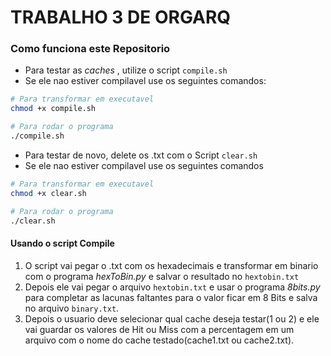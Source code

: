# TRABALHO 3 DE ORGARQ

### Como funciona este Repositorio

* Para testar as _caches_ , utilize o script `compile.sh`
* Se ele nao estiver compilavel use os seguintes comandos:

```bash
# Para transformar em executavel
chmod +x compile.sh

# Para rodar o programa
./compile.sh
```

* Para testar de novo, delete os .txt com o Script `clear.sh`
* Se ele nao estiver compilavel use os seguintes comandos

```bash
# Para transformar em executavel
chmod +x clear.sh

# Para rodar o programa
./clear.sh
```

#### Usando o script Compile

1. O script vai pegar o .txt com os hexadecimais e transformar em binario com o programa _hexToBin.py_ e salvar o resultado no `hextobin.txt`
2. Depois ele vai pegar o arquivo `hextobin.txt` e usar o programa _8bits.py_ para completar as lacunas faltantes para o valor ficar em 8 Bits e salva no arquivo `binary.txt`.
3. Depois o usuario deve selecionar qual cache deseja testar(1 ou 2) e ele vai guardar os valores de Hit ou Miss com a percentagem em um arquivo com o nome do cache testado(cache1.txt ou cache2.txt).